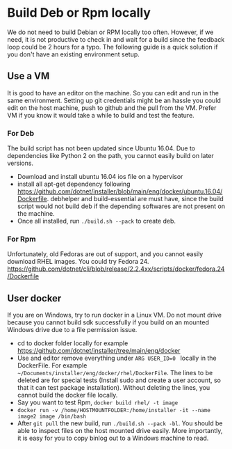 # Build Deb or Rpm locally

We do not need to build Debian or RPM locally too often. However, if we need, it is not productive to check in and wait for a build since the feedback loop could be 2 hours for a typo. The following guide is a quick solution if you don't have an existing environment setup.

## Use a VM

It is good to have an editor on the machine. So you can edit and run in the same environment. Setting up git credentials might be an hassle you could edit on the host machine, push to github and the pull from the VM. Prefer VM if you know it would take a while to build and test the feature. 

### For Deb

The build script has not been updated since Ubuntu 16.04. Due to dependencies like Python 2 on the path, you cannot easily build on later versions. 

- Download and install ubuntu 16.04 ios file on a hypervisor
- install all apt-get dependency following https://github.com/dotnet/installer/blob/main/eng/docker/ubuntu.16.04/Dockerfile. debhelper and build-essential are must have, since the build script would not build deb if the depending softwares are not present on the machine.
- Once all installed, run `./build.sh --pack` to create deb.

### For Rpm

Unfortunately, old Fedoras are out of support, and you cannot easily download RHEL images. You could try Fedora 24. https://github.com/dotnet/cli/blob/release/2.2.4xx/scripts/docker/fedora.24/Dockerfile

## User docker

If you are on Windows, try to run docker in a Linux VM. Do not mount drive because you cannot build sdk successfully if you build on an mounted Windows drive due to a file permission issue.

- cd to docker folder locally for example https://github.com/dotnet/installer/tree/main/eng/docker
- Use and editor remove everything under `ARG USER_ID=0 ` locally in the DockerFile. For example `~/Documents/installer/eng/docker/rhel/DockerFile`. The lines to be deleted are for special tests (Install sudo and create a user account, so that it can test package installation). Without deleting the lines, you cannot build the docker file locally.
- Say you want to test Rpm, `docker build rhel/ -t image`
- `docker run -v /home/HOSTMOUNTFOLDER:/home/installer -it --name image2 image /bin/bash`
- After `git pull` the new build, run `./build.sh --pack -bl`. You should be able to inspect files on the host mounted drive easily. More importantly, it is easy for you to copy binlog out to a Windows machine to read.
